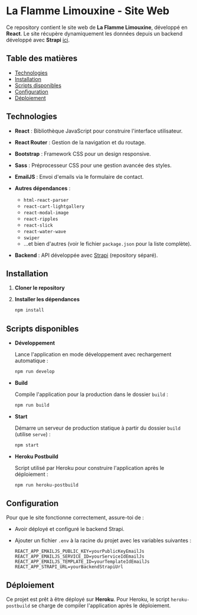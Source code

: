 # La Flamme Limouxine - Site Web

Ce repository contient le site web de **La Flamme Limouxine**, développé en **React**. Le site récupère dynamiquement les données depuis un backend développé avec **Strapi** [ici](https://github.com/tristannavez/laflammelimouxine_website_backend).

## Table des matières

- [Technologies](#technologies)
- [Installation](#installation)
- [Scripts disponibles](#scripts-disponibles)
- [Configuration](#configuration)
- [Déploiement](#déploiement)

## Technologies

- **React** : Bibliothèque JavaScript pour construire l'interface utilisateur.
- **React Router** : Gestion de la navigation et du routage.
- **Bootstrap** : Framework CSS pour un design responsive.
- **Sass** : Préprocesseur CSS pour une gestion avancée des styles.
- **EmailJS** : Envoi d'emails via le formulaire de contact.
- **Autres dépendances** :
    - `html-react-parser`
    - `react-cart-lightgallery`
    - `react-modal-image`
    - `react-ripples`
    - `react-slick`
    - `react-water-wave`
    - `swiper`
    - ...et bien d'autres (voir le fichier `package.json` pour la liste complète).

- **Backend** : API développée avec [Strapi](https://strapi.io) (repository séparé).

## Installation

1. **Cloner le repository**

2. **Installer les dépendances**

   ```bash
   npm install
   ```

## Scripts disponibles

- **Développement**

  Lance l'application en mode développement avec rechargement automatique :

  ```bash
  npm run develop
  ```

- **Build**

  Compile l'application pour la production dans le dossier `build` :

  ```bash
  npm run build
  ```

- **Start**

  Démarre un serveur de production statique à partir du dossier `build` (utilise `serve`) :

  ```bash
  npm start
  ```

- **Heroku Postbuild**

  Script utilisé par Heroku pour construire l'application après le déploiement :

  ```bash
  npm run heroku-postbuild
  ```

## Configuration

Pour que le site fonctionne correctement, assure-toi de :

- Avoir déployé et configuré le backend Strapi.
- Ajouter un fichier `.env` à la racine du projet avec les variables suivantes :

  ```env
  REACT_APP_EMAILJS_PUBLIC_KEY=yourPublicKeyEmailJs
  REACT_APP_EMAILJS_SERVICE_ID=yourServiceIdEmailJs
  REACT_APP_EMAILJS_TEMPLATE_ID=yourTemplateIdEmailJs
  REACT_APP_STRAPI_URL=yourBackendStrapiUrl
  ```

## Déploiement

Ce projet est prêt à être déployé sur **Heroku**.
Pour Heroku, le script `heroku-postbuild` se charge de compiler l'application après le déploiement.
